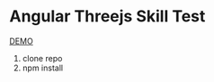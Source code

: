 # Angular Threejs Skill Test

[DEMO](https://ng-threejs-skilltest.herokuapp.com/)

1. clone repo
2. npm install
